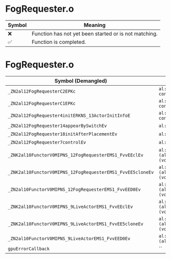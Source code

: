 # FogRequester.o
| Symbol | Meaning 
| ------------- | ------------- 
| :x: | Function has not yet been started or is not matching. 
| :white_check_mark: | Function is completed. 


# FogRequester.o
| Symbol (Demangled) | Symbol (Mangled) | Decompiled? |
| ------------- |  ------------- | ------------- |
| `_ZN2al12FogRequesterC2EPKc` | `al::FogRequester::FogRequester(char const*)` | :white_check_mark: |
| `_ZN2al12FogRequesterC1EPKc` | `al::FogRequester::FogRequester(char const*)` | :white_check_mark: |
| `_ZN2al12FogRequester4initERKNS_13ActorInitInfoE` | `al::FogRequester::init(al::ActorInitInfo const&)` | :white_check_mark: |
| `_ZN2al12FogRequester14appearBySwitchEv` | `al::FogRequester::appearBySwitch(void)` | :white_check_mark: |
| `_ZN2al12FogRequester18initAfterPlacementEv` | `al::FogRequester::initAfterPlacement(void)` | :white_check_mark: |
| `_ZN2al12FogRequester7controlEv` | `al::FogRequester::control(void)` | :white_check_mark: |
| `_ZNK2al10FunctorV0MIPNS_12FogRequesterEMS1_FvvEEclEv` | `al::FunctorV0M<al::FogRequester *,void (al::FogRequester::*)(void)>::operator()(void)const` | :white_check_mark: |
| `_ZNK2al10FunctorV0MIPNS_12FogRequesterEMS1_FvvEE5cloneEv` | `al::FunctorV0M<al::FogRequester *,void (al::FogRequester::*)(void)>::clone(void)const` | :white_check_mark: |
| `_ZN2al10FunctorV0MIPNS_12FogRequesterEMS1_FvvEED0Ev` | `al::FunctorV0M<al::FogRequester *,void (al::FogRequester::*)(void)>::~FunctorV0M()` | :white_check_mark: |
| `_ZNK2al10FunctorV0MIPNS_9LiveActorEMS1_FvvEEclEv` | `al::FunctorV0M<al::LiveActor *,void (al::LiveActor::*)(void)>::operator()(void)const` | :white_check_mark: |
| `_ZNK2al10FunctorV0MIPNS_9LiveActorEMS1_FvvEE5cloneEv` | `al::FunctorV0M<al::LiveActor *,void (al::LiveActor::*)(void)>::clone(void)const` | :white_check_mark: |
| `_ZN2al10FunctorV0MIPNS_9LiveActorEMS1_FvvEED0Ev` | `al::FunctorV0M<al::LiveActor *,void (al::LiveActor::*)(void)>::~FunctorV0M()` | :white_check_mark: |
| `gpuErrorCallback` | `` | :white_check_mark: |
